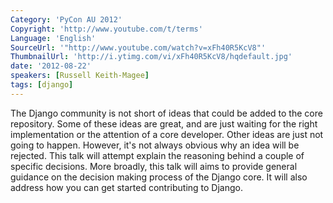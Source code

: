 ```yaml
---
Category: 'PyCon AU 2012'
Copyright: 'http://www.youtube.com/t/terms'
Language: 'English'
SourceUrl: '"http://www.youtube.com/watch?v=xFh40R5KcV8"'
ThumbnailUrl: 'http://i.ytimg.com/vi/xFh40R5KcV8/hqdefault.jpg'
date: '2012-08-22'
speakers: [Russell Keith-Magee]
tags: [django]
---
```

The Django community is not short of ideas that could be added to the core
repository. Some of these ideas are great, and are just waiting for the right
implementation or the attention of a core developer. Other ideas are just not
going to happen. However, it's not always obvious why an idea will be
rejected. This talk will attempt explain the reasoning behind a couple of
specific decisions. More broadly, this talk will aims to provide general
guidance on the decision making process of the Django core. It will also
address how you can get started contributing to Django.

